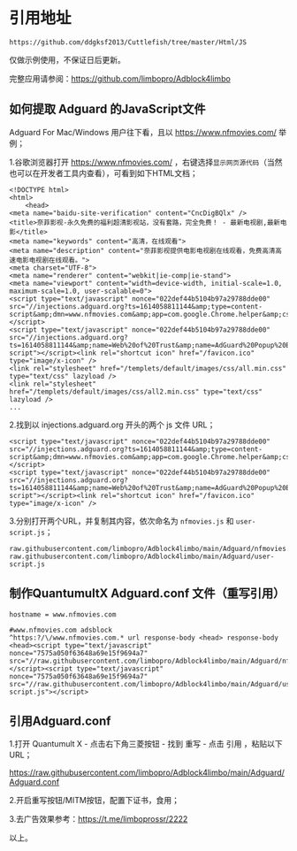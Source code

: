 # 引用地址
```
https://github.com/ddgksf2013/Cuttlefish/tree/master/Html/JS
```
仅做示例使用，不保证日后更新。

完整应用请参阅：https://github.com/limbopro/Adblock4limbo

## 如何提取 Adguard 的JavaScript文件
Adguard For Mac/Windows 用户往下看，且以 https://www.nfmovies.com/ 举例；

1.谷歌浏览器打开 https://www.nfmovies.com/ ，右键选择`显示网页源代码`（当然也可以在开发者工具内查看），可看到如下HTML文档；

```
<!DOCTYPE html>
<html>
	<head>
<meta name="baidu-site-verification" content="CncDigBQlx" />
<title>奈菲影视-永久免费的福利超清影视站，没有套路，完全免费！ - 最新电视剧,最新电影</title>
<meta name="keywords" content="高清，在线观看">
<meta name="description" content="奈菲影视提供电影电视剧在线观看，免费高清高速电影电视剧在线观看。">
<meta charset="UTF-8">
<meta name="renderer" content="webkit|ie-comp|ie-stand">
<meta name="viewport" content="width=device-width, initial-scale=1.0, maximum-scale=1.0, user-scalable=0">
<script type="text/javascript" nonce="022def44b5104b97a29788dde00" src="//injections.adguard.org?ts=1614058811144&amp;type=content-script&amp;dmn=www.nfmovies.com&amp;app=com.google.Chrome.helper&amp;css=1&amp;js=1&amp;gcss=1&amp;rel=1&amp;rji=1&amp;sbe=0&amp;stealth=1&amp;uag=TW96aWxsYS81LjAgKE1hY2ludG9zaDsgSW50ZWwgTWFjIE9TIFggMTFfMV8wKSBBcHBsZVdlYktpdC81MzcuMzYgKEtIVE1MLCBsaWtlIEdlY2tvKSBDaHJvbWUvODguMC40MzI0LjE4MiBTYWZhcmkvNTM3LjM2"></script>
<script type="text/javascript" nonce="022def44b5104b97a29788dde00" src="//injections.adguard.org?ts=1614058811144&amp;name=Web%20of%20Trust&amp;name=AdGuard%20Popup%20Blocker&amp;name=AdGuard%20Extra&amp;type=user-script"></script><link rel="shortcut icon" href="/favicon.ico" type="image/x-icon" />
<link rel="stylesheet" href="/templets/default/images/css/all.min.css" type="text/css" lazyload />
<link rel="stylesheet" href="/templets/default/images/css/all2.min.css" type="text/css" lazyload />
...
```

2.找到以 injections.adguard.org 开头的两个 js 文件 URL；

```
<script type="text/javascript" nonce="022def44b5104b97a29788dde00" src="//injections.adguard.org?ts=1614058811144&amp;type=content-script&amp;dmn=www.nfmovies.com&amp;app=com.google.Chrome.helper&amp;css=1&amp;js=1&amp;gcss=1&amp;rel=1&amp;rji=1&amp;sbe=0&amp;stealth=1&amp;uag=TW96aWxsYS81LjAgKE1hY2ludG9zaDsgSW50ZWwgTWFjIE9TIFggMTFfMV8wKSBBcHBsZVdlYktpdC81MzcuMzYgKEtIVE1MLCBsaWtlIEdlY2tvKSBDaHJvbWUvODguMC40MzI0LjE4MiBTYWZhcmkvNTM3LjM2"></script>
<script type="text/javascript" nonce="022def44b5104b97a29788dde00" src="//injections.adguard.org?ts=1614058811144&amp;name=Web%20of%20Trust&amp;name=AdGuard%20Popup%20Blocker&amp;name=AdGuard%20Extra&amp;type=user-script"></script><link rel="shortcut icon" href="/favicon.ico" type="image/x-icon" />
```

3.分别打开两个URL，并复制其内容，依次命名为 `nfmovies.js` 和 `user-script.js`；

```
raw.githubusercontent.com/limbopro/Adblock4limbo/main/Adguard/nfmovies.js
raw.githubusercontent.com/limbopro/Adblock4limbo/main/Adguard/user-script.js
```

## 制作QuantumultX Adguard.conf 文件（重写引用）

```
hostname = www.nfmovies.com

#www.nfmovies.com adsblock
^https:?/\/www.nfmovies.com.* url response-body <head> response-body <head><script type="text/javascript" nonce="7575a050f63648a69e15f9694a7" src="//raw.githubusercontent.com/limbopro/Adblock4limbo/main/Adguard/nfmovies.js"></script><script type="text/javascript" nonce="7575a050f63648a69e15f9694a7" src="//raw.githubusercontent.com/limbopro/Adblock4limbo/main/Adguard/user-script.js"></script>
```

## 引用Adguard.conf

1.打开 Quantumult X  - 点击右下角三菱按钮 - 找到 重写 - 点击 引用 ，粘贴以下 URL；

https://raw.githubusercontent.com/limbopro/Adblock4limbo/main/Adguard/Adguard.conf

2.开启重写按钮/MITM按钮，配置下证书，食用；

3.去广告效果参考：https://t.me/limboprossr/2222

以上。
